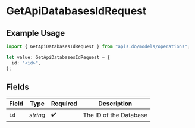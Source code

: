 # GetApiDatabasesIdRequest

## Example Usage

```typescript
import { GetApiDatabasesIdRequest } from "apis.do/models/operations";

let value: GetApiDatabasesIdRequest = {
  id: "<id>",
};
```

## Fields

| Field                  | Type                   | Required               | Description            |
| ---------------------- | ---------------------- | ---------------------- | ---------------------- |
| `id`                   | *string*               | :heavy_check_mark:     | The ID of the Database |